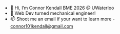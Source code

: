 - 👋 Hi, I’m Connor Kendall BME 2026 @ UWaterloo 
- 👀 Web Dev turned mechanical engineer!
- 📫 Shoot me an email if your want to learn more - connor101kendall@gmail.com
